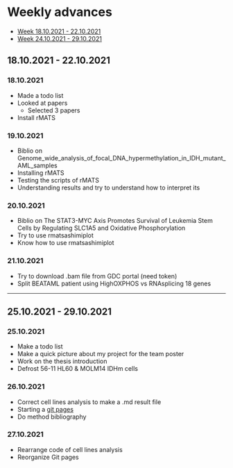 # Weekly advances

* [Week 18.10.2021 - 22.10.2021](https://alexishucteau.github.io/PhD_project/Weekly_advances#18.10.2021)
* [Week 24.10.2021 - 29.10.2021](https://alexishucteau.github.io/PhD_project/Weekly_advances#24.10.2021)


## 18.10.2021 - 22.10.2021

### 18.10.2021

* Made a todo list
* Looked at papers
  * Selected 3 papers
* Install rMATS

### 19.10.2021

* Biblio on Genome_wide_analysis_of_focal_DNA_hypermethylation_in_IDH_mutant_AML_samples
* Installing rMATS
* Testing the scripts of rMATS
* Understanding results and try to understand how to interpret its

### 20.10.2021

* Biblio on The STAT3-MYC Axis Promotes Survival of Leukemia Stem Cells by Regulating SLC1A5 and Oxidative Phosphorylation
* Try to use rmatsashimiplot
* Know how to use rmatsashimiplot

### 21.10.2021

* Try to download .bam file from GDC portal (need token)
* Split BEATAML patient using HighOXPHOS vs RNAsplicing 18 genes

---------

## 25.10.2021 - 29.10.2021

### 25.10.2021

* Make a todo list
* Make a quick picture about my project for the team poster
* Work on the thesis introduction
* Defrost 56-11 HL60 & MOLM14 IDHm cells

### 26.10.2021

* Correct cell lines analysis to make a .md result file
* Starting a [git pages](https://alexishucteau.github.io/PhD_project/)
* Do method bibliography

### 27.10.2021

* Rearrange code of cell lines analysis
* Reorganize Git pages
